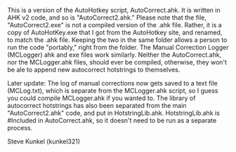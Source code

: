 This is a version of the AutoHotkey script, AutoCorrect.ahk.  It is written in AHK v2 code, and so is "AutoCorrect2.ahk."  Please note that the file, "AutoCorrect2.exe" is not a compiled version of the .ahk file.  Rather, it is a copy of AutoHotKey.exe that I got from the AutoHotkey site, and renamed, to match the .ahk file.  Keeping the two in the same folder allows a person to run the code "portably," right from the folder.  The Manual Correction Logger (MCLogger) ahk and exe files work similarly.  Neither the AutoCorrect.ahk, nor the MCLogger.ahk files, should ever be compiled, otherwise, they won't be ale to append new autocorrect hotstrings to themselves. 

Later update:  The log of manual corrections now gets saved to a text file (MCLog.txt), which is separate from the MCLogger.ahk script, so I guess you could compile MCLogger.ahk if you wanted to.  The library of autocorrect hotstrings has also been separated from the main "AutoCorrect2.ahk" code, and put in HotstringLib.ahk.  HotstringLib.ahk is #Included in AutoCorrect.ahk, so it doesn't need to be run as a separate process.  

Steve Kunkel
(kunkel321)

